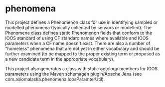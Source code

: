 phenomena
=========

This project defines a Phenomenon class for use in identifying sampled or modelled phenomena
(typically collected by sensors or modelled). The Phenomena class defines static Phenomenon fields
that conform to the IOOS standard of using CF standard names where available and IOOS parameters
when a CF name doesn't exist. There are also a number of "homeless" phenomena that are not yet in
either vocabulary and should be further examined (to be mapped to the proper existing term or proposed
as a new candidate term in the appropriate vocabulary).

This project also generates a class with static ontology members for IOOS parameters using 
the Maven schemagen plugin/Apache Jena (see com.axiomalaska.phenomena.IoosParamterUtil).
